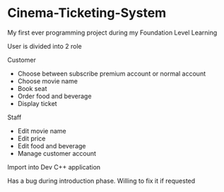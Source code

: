 # Cinema-Ticketing-System

My first ever programming project during my Foundation Level Learning

User is divided into 2 role

Customer
+ Choose between subscribe premium account or normal account
+ Choose movie name
+ Book seat
+ Order food and beverage
+ Display ticket

Staff
+ Edit movie name
+ Edit price
+ Edit food and beverage
+ Manage customer account

Import into Dev C++ application

Has a bug during introduction phase. Willing to fix it if requested
